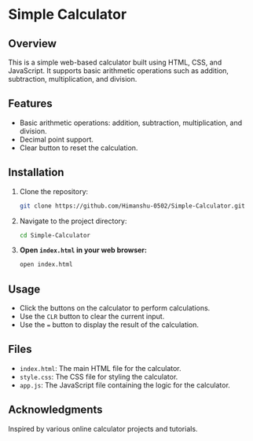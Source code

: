 # Simple Calculator

## Overview

This is a simple web-based calculator built using HTML, CSS, and JavaScript. It supports basic arithmetic operations such as addition, subtraction, multiplication, and division.

## Features

- Basic arithmetic operations: addition, subtraction, multiplication, and division.
- Decimal point support.
- Clear button to reset the calculation.

## Installation

1. Clone the repository:
    ```sh
    git clone https://github.com/Himanshu-0502/Simple-Calculator.git
    ```
    
2. Navigate to the project directory:
    ```sh
    cd Simple-Calculator
    ```
    
3. **Open `index.html` in your web browser:**
    ```sh
    open index.html
    ```
    
## Usage

- Click the buttons on the calculator to perform calculations.
- Use the `CLR` button to clear the current input.
- Use the `=` button to display the result of the calculation.

## Files

- `index.html`: The main HTML file for the calculator.
- `style.css`: The CSS file for styling the calculator.
- `app.js`: The JavaScript file containing the logic for the calculator.

## Acknowledgments

Inspired by various online calculator projects and tutorials.
